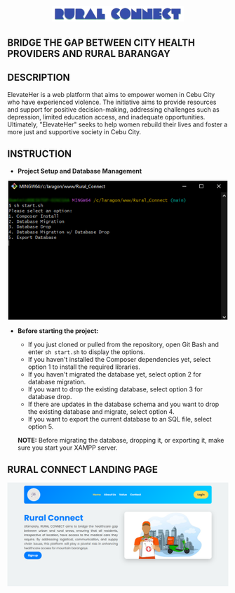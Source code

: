 # <p align="center"><img src="./assets/img/misc/rural_connect_logo_no_bg.png" alter="Rural Connect" width="300"></p>

## BRIDGE THE GAP BETWEEN CITY HEALTH PROVIDERS AND RURAL BARANGAY

## DESCRIPTION

ElevateHer is a web platform that aims to empower women in Cebu City who have experienced violence. The initiative aims to provide resources and support for positive decision-making, addressing challenges such as depression, limited education access, and inadequate opportunities. Ultimately, "ElevateHer" seeks to help women rebuild their lives and foster a more just and supportive society in Cebu City.

## INSTRUCTION

- **Project Setup and Database Management**

<p align="center"><img src="./assets/img/misc/start_bash.png" alter="start_bash" width="500"></p>

- **Before starting the project:**

  - If you just cloned or pulled from the repository, open Git Bash and enter `sh start.sh` to display the options.
  - If you haven't installed the Composer dependencies yet, select option 1 to install the required libraries.
  - If you haven't migrated the database yet, select option 2 for database migration.
  - If you want to drop the existing database, select option 3 for database drop.
  - If there are updates in the database schema and you want to drop the existing database and migrate, select option 4.
  - If you want to export the current database to an SQL file, select option 5.

  **NOTE:** Before migrating the database, dropping it, or exporting it, make sure you start your XAMPP server.

## RURAL CONNECT LANDING PAGE

<p align="center"><img src="./assets/img/misc/rural_connect_landing_page.png" alter="Rural_Connect" width="800"></p>
